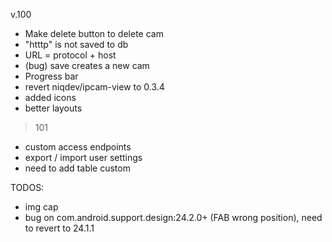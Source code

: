 v.100
- Make delete button to delete cam
- "htttp" is not saved to db
- URL = protocol + host
- (bug) save creates a new cam
- Progress bar
- revert niqdev/ipcam-view to 0.3.4
- added icons
- better layouts

>101
- custom access endpoints
- export / import user settings
- need to add table custom

TODOS:
- img cap
- bug on com.android.support.design:24.2.0+ (FAB wrong position), need to revert to 24.1.1